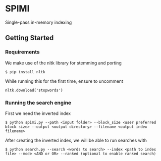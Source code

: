 # SPIMI
Single-pass in-memory indexing

## Getting Started
### Requirements
We make use of the nltk library for stemming and porting
```
$ pip install nltk
```

While running this for the first time, ensure to uncomment 
```
nltk.download('stopwords')
```
### Running the search engine
First we need the inverted index
```
$ python spimi.py --path <input folder> --block_size <user preferred block size> --output <output directory> --filename <output index filename>
```

After creating the inverted index, we will be able to run searches with
```
$ python search.py --search <words to search> --index <path to index file> --mode <AND or OR> --ranked (optional to enable ranked search)
```